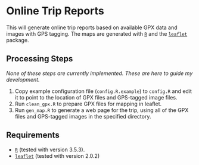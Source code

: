 # Online Trip Reports

This will generate online trip reports based on available GPX data and images with GPS tagging.
The maps are generated with [`R`](https://www.r-project.org/) and the [`leaflet`](https://rstudio.github.io/leaflet/) package.

## Processing Steps

*None of these steps are currently implemented.
These are here to guide my development.*

1. Copy example configuration file (`config.R.example`) to `config.R` and edit it to point to the location of GPX files and GPS-tagged image files.
2. Run `clean_gpx.R` to prepare GPX files for mapping in leaflet.
3. Run `gen_map.R` to generate a web page for the trip, using all of the GPX files and GPS-tagged images in the specified directory.


## Requirements

* [`R`](https://www.r-project.org/) (tested with version 3.5.3).
* [`leaflet`](https://rstudio.github.io/leaflet/) (tested with version 2.0.2)

